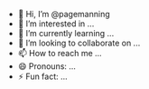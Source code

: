 - 👋 Hi, I’m @pagemanning
- 👀 I’m interested in ...
- 🌱 I’m currently learning ...
- 💞️ I’m looking to collaborate on ...
- 📫 How to reach me ...
- 😄 Pronouns: ...
- ⚡ Fun fact: ...

<!---
pagemanning/pagemanning is a ✨ special ✨ repository because its `README.md` (this file) appears on your GitHub profile.
You can click the Preview link to take a look at your changes.
--->
